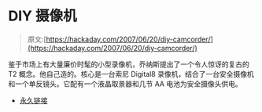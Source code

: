 # DIY 摄像机

> 原文:[https://hackaday.com/2007/06/20/diy-camcorder/](https://hackaday.com/2007/06/20/diy-camcorder/)

鉴于市场上有大量廉价时髦的小型录像机，乔纳斯提出了一个令人惊讶的复古的 T2 概念。他自己造的。核心是一台索尼 Digital8 录像机，结合了一台安全摄像机和一个单反镜头。它配有一个液晶取景器和几节 AA 电池为安全摄像头供电。

*   [永久链接](http://www.c-h-a-o-s.com/2007/06/12/diy-how-to-build-a-camcorder/)